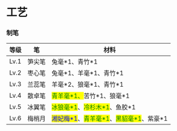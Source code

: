 # 工艺

### 制笔

| 等级   | 笔   | 材料                                                                                                                              |
| ---- | --- | ------------------------------------------------------------------------------------------------------------------------------- |
| Lv.1 | 笋尖笔 | 兔毫\*1、青竹\*1                                                                                                                     |
| Lv.2 | 枣心笔 | 兔毫\*1、羊毫\*1、青竹\*1                                                                                                               |
| Lv.3 | 兰蕊笔 | 羊毫\*2、狼毫\*1、青竹\*1                                                                                                               |
| Lv.4 | 散卓笔 | <mark style="color:green;">青羊毫\*1、</mark>苦竹\*1、狼毫\*1                                                                            |
| Lv.5 | 冰翼笔 | <mark style="color:green;">冰狼毫\*1</mark>、<mark style="color:green;">冷杉木\*1</mark>、鱼胶\*1                                         |
| Lv.6 | 梅梢月 | <mark style="color:blue;">湘妃梅\*1</mark>、<mark style="color:green;">青羊毫\*1</mark>、<mark style="color:green;">黑貂毫\*1</mark>、紫豪\*1 |
